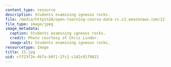 ```yaml
---
content_type: resource
description: Students examining igneous rocks.
file: /media/https%3A/open-learning-course-data-rc.s3.amazonaws.com/12-753-geodynamics-seminar-spring-2006/cff23f2e4b7ab8f12fc1c1d2c01f8021_15.jpg
file_type: image/jpeg
image_metadata:
  caption: Students examining igneous rocks.
  credit: Photo courtesy of Chris Linder.
  image-alt: Students examining igneous rocks.
resourcetype: Image
title: 15.jpg
uid: cff23f2e-4b7a-b8f1-2fc1-c1d2c01f8021
---
```

